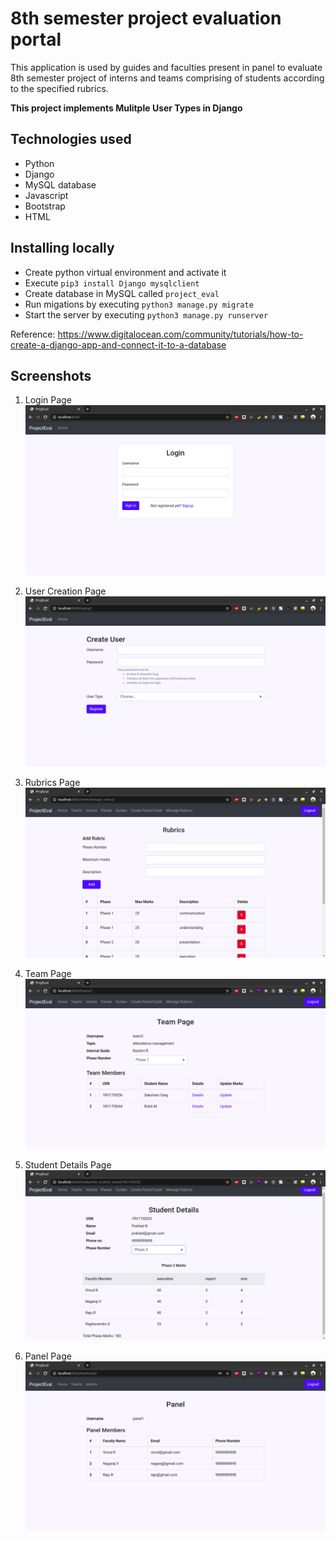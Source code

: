 # 8th semester project evaluation portal

This application is used by guides and faculties present in panel to evaluate 8th semester project of interns and teams comprising of students according to the specified rubrics.

**This project implements Mulitple User Types in Django**

## Technologies used

- Python
- Django
- MySQL database
- Javascript
- Bootstrap
- HTML

## Installing locally

- Create python virtual environment and activate it
- Execute `pip3 install Django mysqlclient`
- Create database in MySQL called `project_eval`
- Run migations by executing `python3 manage.py migrate`
- Start the server by executing `python3 manage.py runserver`

Reference:
https://www.digitalocean.com/community/tutorials/how-to-create-a-django-app-and-connect-it-to-a-database

## Screenshots

1. Login Page
   ![Login Page](./screenshots/1.png "Login page")

2. User Creation Page
   ![User Creation Page](./screenshots/9.png)

3. Rubrics Page
   ![Rubrics Page](./screenshots/6.png "Login page")

4. Team Page
   ![Team Page](./screenshots/4.png "Team Page")

5. Student Details Page
   ![Student Details Page](./screenshots/5.png "Student Details Page")

6. Panel Page
   ![Panel Page](./screenshots/7.png "Panel page")

